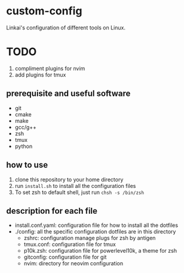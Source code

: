 # custom-config

Linkai's configuration of different tools on Linux.

# TODO

1. compliment plugins for nvim
2. add plugins for tmux

## prerequisite and useful software

- git
- cmake
- make
- gcc/g++
- zsh
- tmux
- python

## how to use

1. clone this repository to your home directory
2. run `install.sh` to install all the configuration files
3. To set zsh to default shell, just run `chsh -s /bin/zsh`

## description for each file

- install.conf.yaml: configuration file for how to install all the dotfiles
- ./config: all the specific configuration dotfiles are in this directory
  - zshrc: configuration manage plugs for zsh by antigen
  - tmux.conf: configuration file for tmux
  - p10k.zsh: configuration file for powerlevel10k, a theme for zsh
  - gitconfig: configuration file for git
  - nvim: directory for neovim configuration
